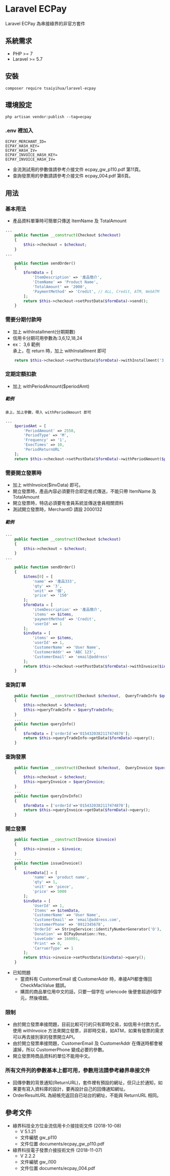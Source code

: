 # Laravel ECPay
Laravel ECPay 為串接綠界的非官方套件

## 系統需求
 - PHP >= 7
 - Laravel >= 5.7

## 安裝
```composer require tsaiyihua/laravel-ecpay```

## 環境設定
```php artisan vendor:publish --tag=ecpay```  
### .env 裡加入
```
ECPAY_MERCHANT_ID=
ECPAY_HASH_KEY=
ECPAY_HASH_IV=
ECPAY_INVOICE_HASH_KEY=
ECPAY_INVOICE_HASH_IV=
```
 - 金流測試用的參數值請參考介接文件 ecpay_gw_p110.pdf 第11頁。
 - 查詢發票用的參數請請參考介接文件 ecpay_004.pdf 第6頁。

## 用法
### 基本用法
  - 產品資料單筆時可簡單只傳送 ItemName 及 TotalAmount
```php
...
    public function __construct(Checkout $checkout)
    {
        $this->checkout = $checkout;
    }
...

    public function sendOrder()
    {
        $formData = [
            'ItemDescription' => '產品簡介',
            'ItemName' => 'Product Name',
            'TotalAmount' => '2000',
            'PaymentMethod' => 'Credit', // ALL, Credit, ATM, WebATM
        ];
        return $this->checkout->setPostData($formData)->send();
    }
```
### 需要分期付款時
 - 加上 withInstallment(分期期數)
 - 信用卡分期可用參數為:3,6,12,18,24
 - ex： 3,6
 範例  
   承上，在 return 時，加上 withInstallment 即可
```php
    return $this->checkout->setPostData($formData)->withInstallment('3,6')->send();
```
### 定期定額扣款
 - 加上 withPeriodAmount($periodAmt)
##### 範例  
    承上，加上參數，帶入 withPeriodAmount 即可
```php
...
    $periodAmt = [
        'PeriodAmount' => 2550,
        'PeriodType' => 'M',
        'Frequency' => '1',
        'ExecTimes' => 10,
        'PeriodReturnURL'
    ];
    return $this->checkout->setPostData($formData)->withPeriodAmount($periodAmt)->send();
```
### 需要開立發票時
 - 加上 withInvoice($invData) 即可。
 - 開立發票時，產品內容必須要符合即定格式傳送，不能只帶 ItemName 及 TotalAmount
 - 開立發票時，特店必須要有會員系統並傳送會員相關資料
 - 測試開立發票時，MerchantID 請設 2000132
##### 範例  
```php
...
    public function __construct(Checkout $checkout)
    {
        $this->checkout = $checkout;
    }
...

    public function sendOrder()
    {
        $items[0] = [
            'name' => '產品333',
            'qty' => '3',
            'unit' => '個',
            'price' => '150'
        ];
        $formData = [
            'itemDescription' => '產品簡介',
            'items' => $items,
            'paymentMethod' => 'Credit',
            'userId' => 1
        ];
        $invData = [
            'items' => $items,
            'userId' => 1,
            'CustomerName' => 'User Name',
            'CustomerAddr' => 'ABC 123',
            'CustomerEmail' => 'email@address'
        ];
        return $this->checkout->setPostData($formData)->withInvoice($invData)->send();
    }
```
### 查詢訂單
```php
    public function __construct(Checkout $checkout,  QueryTradeInfo $queryTradeInfo)
    {
        $this->checkout = $checkout;
        $this->queryTradeInfo = $queryTradeInfo;
    }
    ...
    public function queryInfo()
    {
        $formData = ['orderId'=>'O154320382117474878'];
        return $this->queryTradeInfo->getData($formData)->query();
    }
```
### 查詢發票
```php
    public function __construct(Checkout $checkout,  QueryInvoice $queryInvoice)
    {
        $this->checkout = $checkout;
        $this->queryInvoice = $queryInvoice;
    }
    ...
    public function queryInvInfo()
    {
        $formData = ['orderId'=>'O154320382117474878'];
        return $this->queryInvoice->getData($formData)->query();
    }
```

### 開立發票
```php
    public function __construct(Invoice $invoice)
    {
        $this->invoice = $invoice;
    }
    ...
    public function issueInvoice()
    {
        $itemData[] = [
            'name' => 'product name',
            'qty' => 1,
            'unit' => 'piece',
            'price' => 5000
        ];
        $invData = [
            'UserId' => 1,
            'Items' => $itemData,
            'CustomerName' => 'User Name',
            'CustomerEmail' => 'email@address.com',
            'CustomerPhone' => '0912345678',
            'OrderId' => StringService::identifyNumberGenerator('O'),
            'Donation' => ECPayDonation::Yes,
            'LoveCode' => 168001,
            'Print' => 0,
            'CarruerType' => 1
        ];
        return $this->invoice->setPostData($invData)->query();
    }
```
 - 已知問題
   - 當資料有 CustomerEmail 或 CustomerAddr 時，串接API都會傳回 CheckMacValue 錯誤。
   - 購買的商品單位用中文的話，只要一個字在 urlencode 後便會超過6個字元，然後噴錯。

### 限制
 - 由於開立發票串接問題，目前比較可行的只有即時交易，如信用卡付款方式，使用 withInvoice 方法來開立發票，非即時交易，如ATM，如果有發票的需求可以再去接別家的發票開立API。
 - 由於開立發票串接問題，CustomerEmail 及 CustomerAddr 在傳送時都會被濾掉，所以 CustomerPhone 變成必要的參數。
 - 開立發票時商品資料的單位不能用中文。
 
### 所有文件列的參數基本上都可用，參數用法請參考綠界串接文件
 - 回傳參數的背景通知(ReturnURL)，套件裡有預設的網址，但只止於通知，如果要有寫入資料庫的設計，要再設計自己的回傳通知網址。
 - OrderResultURL 為結帳完返回自已站台的網址，不能與 ReturnURL 相同。

## 參考文件
 - 綠界科技全方位金流信用卡介接技術文件 (2018-10-08)
   - V 5.1.21
   - 文件編號 gw_p110
   - 文件位置 documents/ecpay_gw_p110.pdf
 - 綠界科技電子發票介接技術文件 (2018-11-07)
   - V 2.2.2
   - 文件編號 gw_i100
   - 文件位置 documents/ecpay_004.pdf